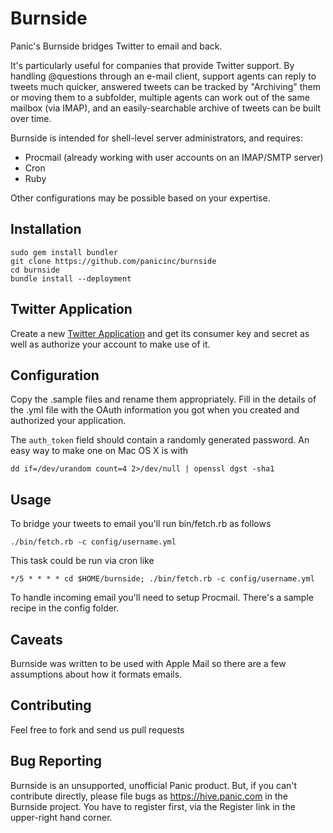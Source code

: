 Burnside
========

Panic's Burnside bridges Twitter to email and back.

It's particularly useful for companies that provide Twitter support. By handling @questions through an e-mail client, support agents can reply to tweets much quicker, answered tweets can be tracked by "Archiving" them or moving them to a subfolder, multiple agents can work out of the same mailbox (via IMAP), and an easily-searchable archive of tweets can be built over time.

Burnside is intended for shell-level server administrators, and requires:

- Procmail (already working with user accounts on an IMAP/SMTP server)
- Cron
- Ruby

Other configurations may be possible based on your expertise.

Installation
------------

	sudo gem install bundler
	git clone https://github.com/panicinc/burnside
	cd burnside
	bundle install --deployment
	
Twitter Application
-------------------
Create a new [Twitter Application](https://dev.twitter.com/apps/new) and get its consumer key and secret as well as authorize your account to make use of it.

Configuration
-------------

Copy the .sample files and rename them appropriately. Fill in the details of the .yml file with the OAuth information you got when you created and authorized your application.

The `auth_token` field should contain a randomly generated password. An easy way to make one on Mac OS X is with

	dd if=/dev/urandom count=4 2>/dev/null | openssl dgst -sha1
	
Usage
-----

To bridge your tweets to email you'll run bin/fetch.rb as follows

	./bin/fetch.rb -c config/username.yml
	
This task could be run via cron like

	*/5 * * * * cd $HOME/burnside; ./bin/fetch.rb -c config/username.yml
	
To handle incoming email you'll need to setup Procmail. There's a sample recipe in the config folder.

Caveats
-------

Burnside was written to be used with Apple Mail so there are a few assumptions about how it formats emails.

Contributing
------------

Feel free to fork and send us pull requests

Bug Reporting
-------------

Burnside is an unsupported, unofficial Panic product. But, if you can't contribute directly, please file bugs as https://hive.panic.com in the Burnside project. You have to register first, via the Register link in the upper-right hand corner.